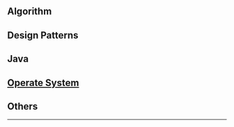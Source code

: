 
## Algorithm

## Design Patterns

## Java

## [Operate System](./operate_system/index.md)

## Others

---
